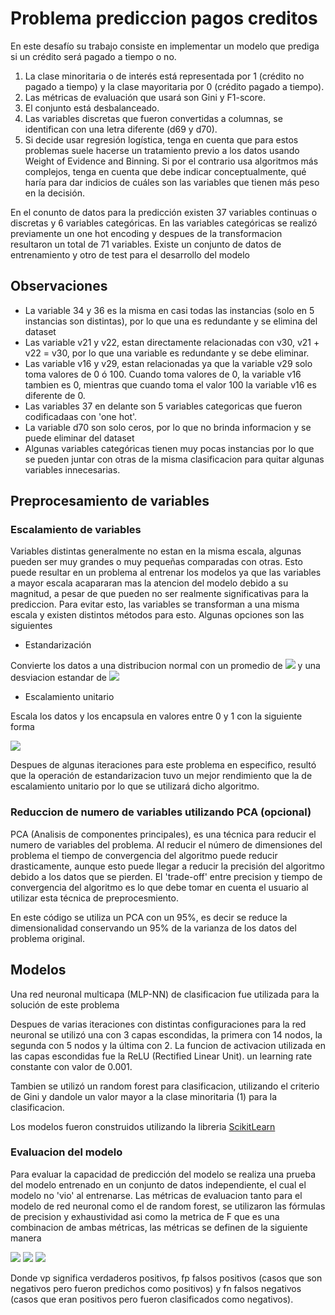 # Problema prediccion pagos creditos
En este desafío su trabajo consiste en implementar un modelo que prediga si un crédito será pagado a tiempo o no.  

1. La clase minoritaria o de interés está representada por 1 (crédito no pagado a tiempo) y la clase mayoritaria por 0 (crédito pagado a tiempo). 
2. Las métricas de evaluación que usará son Gini y F1-score. 
3. El conjunto está desbalanceado. 
4. Las variables discretas que fueron convertidas a columnas, se identifican con una letra diferente (d69 y d70). 
5. Si decide usar regresión logística, tenga en cuenta que para estos problemas suele hacerse un tratamiento previo a los datos usando Weight of Evidence and Binning. Si por el contrario usa algoritmos más complejos, tenga en cuenta que debe indicar conceptualmente, qué haría para dar indicios de cuáles son las variables que tienen más peso en la decisión.

En el conunto de datos para la predicción existen 37 variables continuas o discretas y 6 variables categóricas. En las variables categóricas se realizó previamente un one hot encoding y despues de la transformacion resultaron un total de 71 variables.
Existe un conjunto de datos de entrenamiento y otro de test para el desarrollo del modelo

## Observaciones
- La variable 34 y 36 es la misma en casi todas las instancias (solo en 5 instancias son distintas), por lo que una es redundante y se elimina del dataset
- Las variable v21 y v22, estan directamente relacionadas con v30, v21 + v22 = v30, por lo que una variable es redundante y se debe eliminar.
- Las variable v16 y v29, estan relacionadas ya que la variable v29 solo toma valores de 0 ó 100. Cuando toma valores de 0, la variable v16 tambien es 0, mientras que cuando toma el valor 100 la variable v16 es diferente de 0.
- Las variables 37 en delante son 5 variables categoricas que fueron codificadaas con 'one hot'.
- La variable d70 son solo ceros, por lo que no brinda informacion y se puede eliminar del dataset
- Algunas variables categóricas tienen muy pocas instancias por lo que se pueden juntar con otras de la misma clasificacion para quitar algunas variables innecesarias.

## Preprocesamiento de variables
### Escalamiento de variables

Variables distintas generalmente no estan en la misma escala, algunas pueden ser muy grandes o muy pequeñas comparadas con otras. Esto puede resultar en un problema al entrenar los modelos ya que las variables a mayor escala acapararan mas la atencion del modelo debido a su magnitud, a pesar de que pueden no ser realmente significativas para la prediccion.
Para evitar esto, las variables se transforman a una misma escala y existen distintos métodos para esto. Algunas opciones son las siguientes

- Estandarización

Convierte los datos a una distribucion normal con un promedio de <img src="https://render.githubusercontent.com/render/math?math=\mu = 0"> y una desviacion estandar de <img src="https://render.githubusercontent.com/render/math?math=\sigma = 1">

- Escalamiento unitario

Escala los datos y los encapsula en valores entre 0 y 1 con la siguiente forma

<img src="https://render.githubusercontent.com/render/math?math=x_{new} = \frac{x- x_{min}}{x_{max}-x_{min}}">

Despues de algunas iteraciones para este problema en especifico, resultó que la operación de estandarizacion tuvo un mejor rendimiento que la de escalamiento unitario por lo que se utilizará dicho algoritmo.

### Reduccion de numero de variables utilizando PCA (opcional)

PCA (Analisis de componentes principales), es una técnica para reducir el numero de variables del problema. Al reducir el número de dimensiones del problema el tiempo de convergencia del algoritmo puede reducir drasticamente, aunque esto puede llegar a reducir la precisión del algoritmo debido a los datos que se pierden. El 'trade-off' entre precision y tiempo de convergencia del algoritmo es lo que debe tomar en cuenta el usuario al utilizar esta técnica de preprocesmiento.

En este código se utiliza un PCA con un 95%, es decir se reduce la dimensionalidad conservando un 95% de la varianza de los datos del problema original.


## Modelos

Una red neuronal multicapa (MLP-NN) de clasificacion fue utilizada para la solución de este problema

Despues de varias iteraciones con distintas configuraciones para la red neuronal se utilizó una con 3 capas escondidas, la primera con 14 nodos, la segunda con 5 nodos y la última con 2. La funcion de activacion utilizada en las capas escondidas fue la ReLU (Rectified Linear Unit). un learning rate constante con valor de 0.001.

Tambien se utilizó un random forest para clasificacion, utilizando el criterio de Gini y dandole un valor mayor a la clase minoritaria (1) para la clasificacion.

Los modelos fueron construidos utilizando la libreria [ScikitLearn](https://scikit-learn.org/stable/index.html)

### Evaluacion del modelo

Para evaluar la capacidad de predicción del modelo se realiza una prueba del modelo entrenado en un conjunto de datos independiente, el cual el modelo no 'vio' al entrenarse.
Las métricas de evaluacion tanto para el modelo de red neuronal como el de random forest, se utilizaron las fórmulas de precision y exhaustividad asi como la metrica de F que es una combinacion de ambas métricas, las métricas se definen de la siguiente manera

<img src="https://render.githubusercontent.com/render/math?math=Precision = \frac{vp}{vp+fp}">


<img src="https://render.githubusercontent.com/render/math?math=Exhaustividad = \frac{vp}{vp+fn}">


<img src="https://render.githubusercontent.com/render/math?math=F(\beta) = (1+\beta^2)(\frac{precision \times exhaustividad}{\beta^2 precision + exhaustividad})">

Donde vp significa verdaderos positivos, fp falsos positivos (casos que son negativos pero fueron predichos como positivos) y fn falsos negativos (casos que eran positivos pero fueron clasificados como negativos).
